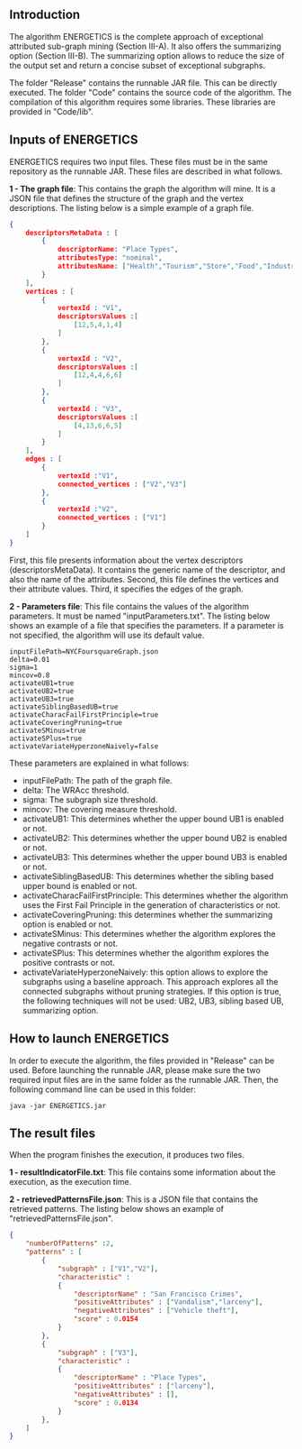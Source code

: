 ## Introduction
The algorithm ENERGETICS is the complete approach of exceptional attributed sub-graph mining (Section III-A). It also offers the summarizing option (Section III-B). The summarizing option allows to reduce the size of the output set and return a concise subset of exceptional subgraphs. 

The folder "Release" contains the runnable JAR file. This can be directly executed. The folder "Code" contains the source code of the algorithm.  The compilation of this algorithm requires some libraries. These libraries are provided in "Code/lib".

## Inputs of ENERGETICS
ENERGETICS requires two input files. These files must be in the same repository as the runnable JAR. These files are described in what follows.

**1 - The graph file**: This contains the graph the algorithm will mine. It is a JSON file that defines the structure of the graph and the vertex descriptions. The listing below is a simple example of a graph file.
```json
{
	descriptorsMetaData : [
		{
			descriptorName: "Place Types",
			attributesType: "nominal",
			attributesName: ["Health","Tourism","Store","Food","Industry"]
		}
	],
	vertices : [
		{
			vertexId : "V1",
			descriptorsValues :[
				[12,5,4,1,4]
			]
		},
		{
			vertexId : "V2",
			descriptorsValues :[
				[12,4,4,6,6]
			]
		},
		{
			vertexId : "V3",
			descriptorsValues :[
				[4,13,6,6,5]
			]
		}
	],
	edges : [
		{
			vertexId :"V1",
			connected_vertices : ["V2","V3"]
		},
		{
			vertexId :"V2",
			connected_vertices : ["V1"]
		}
	]
}
```
First, this file presents information about the vertex descriptors (descriptorsMetaData). It contains the generic name of the descriptor, and also the name of the attributes. Second, this file defines the vertices and their attribute values. Third, it specifies the edges of the graph.

**2 - Parameters file**: This file contains the values of the algorithm parameters. It must be named "inputParameters.txt". The listing below shows an example of a file that specifies the parameters. If a parameter is not specified, the algorithm will use its default value. 
```
inputFilePath=NYCFoursquareGraph.json
delta=0.01
sigma=1
mincov=0.8
activateUB1=true
activateUB2=true
activateUB3=true
activateSiblingBasedUB=true
activateCharacFailFirstPrinciple=true
activateCoveringPruning=true
activateSMinus=true
activateSPlus=true
activateVariateHyperzoneNaively=false
```
These parameters are explained in what follows:
- inputFilePath: The path of the graph file.
- delta: The WRAcc threshold.
- sigma: The subgraph size threshold.
- mincov: The covering measure threshold.
- activateUB1: This determines whether the upper bound UB1 is enabled or not.
- activateUB2: This determines whether the upper bound UB2 is enabled or not.
- activateUB3: This determines whether the upper bound UB3 is enabled or not.
- activateSiblingBasedUB: This determines whether the sibling based upper bound is enabled or not.
- activateCharacFailFirstPrinciple: This determines whether the algorithm uses the First Fail Principle in the generation of characteristics or not.
- activateCoveringPruning: this determines whether the summarizing option is enabled or not.
- activateSMinus: This determines whether the algorithm explores the negative contrasts or not.
- activateSPlus: This determines whether the algorithm explores the positive contrasts or not.
- activateVariateHyperzoneNaively: this option allows to explore the subgraphs using a baseline approach. This approach explores all the connected subgraphs without pruning strategies. If this option is true, the following techniques will not be used: UB2, UB3, sibling based UB, summarizing option.

## How to launch ENERGETICS
In order to execute the algorithm, the files provided in "Release" can be used. Before launching the runnable JAR, please make sure the two required input files are in the same folder as the runnable JAR. Then, the following command line can be used in this folder:
```
java -jar ENERGETICS.jar
```

## The result files
When the program finishes the execution, it produces two files.

**1 - resultIndicatorFile.txt**: This file contains some information about the execution, as the execution time.

**2 - retrievedPatternsFile.json**: This is a JSON file that contains the retrieved patterns. The listing below shows an example of "retrievedPatternsFile.json".

```json
{
	"numberOfPatterns" :2,
	"patterns" : [
		{
			"subgraph" : ["V1","V2"],
			"characteristic" : 
			{
				"descriptorName" : "San Francisco Crimes",
				"positiveAttributes" : ["Vandalism","larceny"],
				"negativeAttributes" : ["Vehicle theft"],
				"score" : 0.0154
			}
		},
		{
			"subgraph" : ["V3"],
			"characteristic" : 
			{
				"descriptorName" : "Place Types",
				"positiveAttributes" : ["larceny"],
				"negativeAttributes" : [],
				"score" : 0.0134
			}
		},
	]
}
```